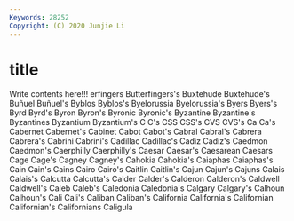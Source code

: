 ```yaml
---
Keywords: 28252
Copyright: (C) 2020 Junjie Li
---
```


# title

Write contents here!!!
erfingers 
Butterfingers's 
Buxtehude 
Buxtehude's
Buñuel 
Buñuel's 
Byblos 
Byblos's 
Byelorussia 
Byelorussia's 
Byers 
Byers's 
Byrd 
Byrd's
Byron 
Byron's 
Byronic 
Byronic's 
Byzantine 
Byzantine's 
Byzantines 
Byzantium 
Byzantium's 
C
C's 
CSS 
CSS's 
CVS 
CVS's 
Ca 
Ca's 
Cabernet 
Cabernet's 
Cabinet
Cabot 
Cabot's 
Cabral 
Cabral's 
Cabrera 
Cabrera's 
Cabrini 
Cabrini's 
Cadillac 
Cadillac's
Cadiz 
Cadiz's 
Caedmon 
Caedmon's 
Caerphilly 
Caerphilly's 
Caesar 
Caesar's 
Caesarean 
Caesars
Cage 
Cage's 
Cagney 
Cagney's 
Cahokia 
Cahokia's 
Caiaphas 
Caiaphas's 
Cain 
Cain's
Cains 
Cairo 
Cairo's 
Caitlin 
Caitlin's 
Cajun 
Cajun's 
Cajuns 
Calais 
Calais's
Calcutta 
Calcutta's 
Calder 
Calder's 
Calderon 
Calderon's 
Caldwell 
Caldwell's 
Caleb 
Caleb's
Caledonia 
Caledonia's 
Calgary 
Calgary's 
Calhoun 
Calhoun's 
Cali 
Cali's 
Caliban 
Caliban's
California 
California's 
Californian 
Californian's 
Californians 
Caligula 
